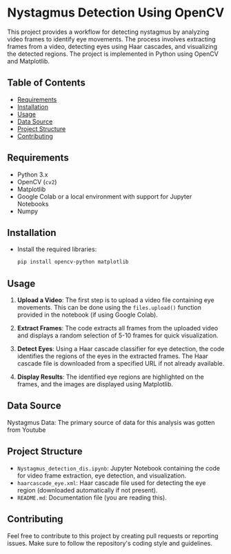 # Nystagmus Detection Using OpenCV

This project provides a workflow for detecting nystagmus by analyzing video frames to identify eye movements. The process involves extracting frames from a video, detecting eyes using Haar cascades, and visualizing the detected regions. The project is implemented in Python using OpenCV and Matplotlib.

## Table of Contents

- [Requirements](#requirements)
- [Installation](#installation)
- [Usage](#usage)
- [Data Source](#data-source)
- [Project Structure](#project-structure)
- [Contributing](#contributing)

## Requirements

- Python 3.x
- OpenCV (`cv2`)
- Matplotlib
- Google Colab or a local environment with support for Jupyter Notebooks
- Numpy 

## Installation

- Install the required libraries:
   ```bash
   pip install opencv-python matplotlib
   ```

## Usage

1. **Upload a Video**: The first step is to upload a video file containing eye movements. This can be done using the `files.upload()` function provided in the notebook (if using Google Colab).

2. **Extract Frames**: The code extracts all frames from the uploaded video and displays a random selection of 5-10 frames for quick visualization.

3. **Detect Eyes**: Using a Haar cascade classifier for eye detection, the code identifies the regions of the eyes in the extracted frames. The Haar cascade file is downloaded from a specified URL if not already available.

4. **Display Results**: The identified eye regions are highlighted on the frames, and the images are displayed using Matplotlib.

## Data Source

Nystagmus Data: The primary source of data for this analysis was gotten from Youtube

## Project Structure

- `Nystagmus_detection_dis.ipynb`: Jupyter Notebook containing the code for video frame extraction, eye detection, and visualization.
- `haarcascade_eye.xml`: Haar cascade file used for detecting the eye region (downloaded automatically if not present).
- `README.md`: Documentation file (you are reading this).

## Contributing

Feel free to contribute to this project by creating pull requests or reporting issues. Make sure to follow the repository's coding style and guidelines.


